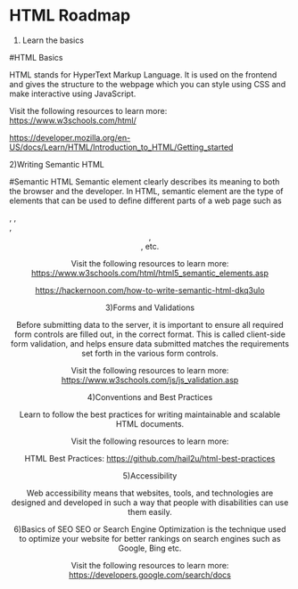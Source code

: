 
# HTML Roadmap

1) Learn the basics

#HTML Basics

HTML stands for HyperText Markup Language. It is used on the frontend and gives the structure to the webpage which you can style using CSS and make interactive using JavaScript.

Visit the following resources to learn more:
https://www.w3schools.com/html/

https://developer.mozilla.org/en-US/docs/Learn/HTML/Introduction_to_HTML/Getting_started


2)Writing Semantic HTML

#Semantic HTML
Semantic element clearly describes its meaning to both the browser and the developer. In HTML, semantic element are the type of elements that can be used to define different parts of a web page such as <form>, <table>, <article>, <header>, <footer>, etc.

Visit the following resources to learn more:
https://www.w3schools.com/html/html5_semantic_elements.asp

https://hackernoon.com/how-to-write-semantic-html-dkq3ulo

3)Forms and Validations

Before submitting data to the server, it is important to ensure all required form controls are filled out, in the correct format. This is called client-side form validation, and helps ensure data submitted matches the requirements set forth in the various form controls.

Visit the following resources to learn more:
https://www.w3schools.com/js/js_validation.asp

4)Conventions and Best Practices

Learn to follow the best practices for writing maintainable and scalable HTML documents.

Visit the following resources to learn more:

HTML Best Practices: https://github.com/hail2u/html-best-practices

5)Accessibility

Web accessibility means that websites, tools, and technologies are designed and developed in such a way that people with disabilities can use them easily.

6)Basics of SEO
SEO or Search Engine Optimization is the technique used to optimize your website for better rankings on search engines such as Google, Bing etc.

Visit the following resources to learn more:
https://developers.google.com/search/docs

